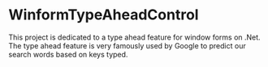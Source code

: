 # WinformTypeAheadControl
This project is dedicated to a type ahead feature for window forms on .Net. The type ahead feature is very famously used by Google to predict our search words based on keys typed. 
